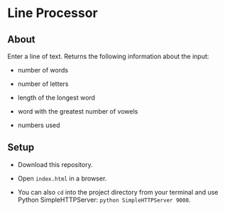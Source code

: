 Line Processor
==============

About
-----
Enter a line of text. Returns the following information about the input:

* number of words

* number of letters

* length of the longest word

* word with the greatest number of vowels

* numbers used

Setup
-----

* Download this repository.

* Open `index.html` in a browser.

* You can also `cd` into the project directory from your terminal and use Python SimpleHTTPServer: `python SimpleHTTPServer 9000`.
